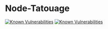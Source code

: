# Node-Tatouage
<a href="https://snyk.io/test/npm/set-value"><img src="https://snyk.io/test/npm/set-value/badge.svg" alt="Known Vulnerabilities" data-canonical-src="https://snyk.io/test/npm/set-value" style="max-width:100%;"></a>
[![Known Vulnerabilities](https://snyk.io/test/npm/set-value/badge.svg)](https://snyk.io/test/npm/set-value)